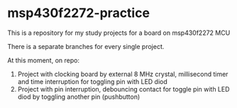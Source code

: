 # msp430f2272-practice

This is a repository for my study projects for a board on msp430f2272 MCU

There is a separate branches for every single project.

At this moment, on repo:
1. Project with clocking board by external 8 MHz crystal, millisecond timer and time interruption for toggling pin with LED diod
2. Project with pin interruption, debouncing contact for toggle pin with LED diod by toggling another pin (pushbutton)
